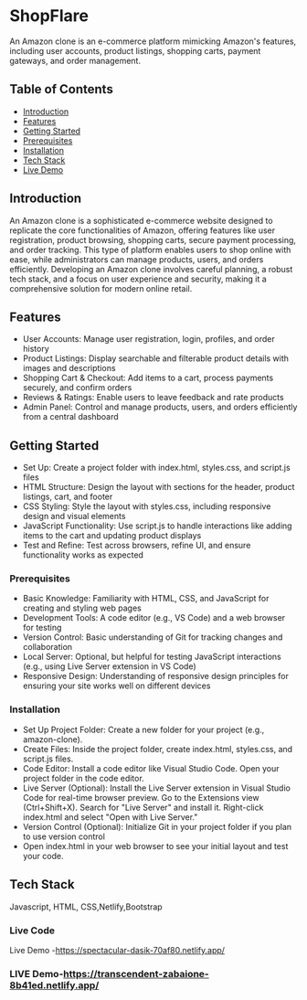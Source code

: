# ShopFlare
An Amazon clone is an e-commerce platform mimicking Amazon's features, including user accounts, product listings, shopping carts, payment gateways, and order management.

## Table of Contents
- [Introduction](#introduction)
- [Features](#features)
- [Getting Started](#getting-started)
- [Prerequisites](#prerequisites)
- [Installation](#installation)
- [Tech Stack](#tech)
- [Live Demo](#liveDemo)

## Introduction
An Amazon clone is a sophisticated e-commerce website designed to replicate the core functionalities of Amazon, offering features like user registration, product browsing, shopping carts, secure payment processing, and order tracking. This type of platform enables users to shop online with ease, while administrators can manage products, users, and orders efficiently. Developing an Amazon clone involves careful planning, a robust tech stack, and a focus on user experience and security, making it a comprehensive solution for modern online retail.
## Features
- User Accounts: Manage user registration, login, profiles, and order history 
- Product Listings: Display searchable and filterable product details with images and descriptions 
- Shopping Cart & Checkout: Add items to a cart, process payments securely, and confirm orders 
- Reviews & Ratings: Enable users to leave feedback and rate products
- Admin Panel: Control and manage products, users, and orders efficiently from a central dashboard
## Getting Started

- Set Up: Create a project folder with index.html, styles.css, and script.js files
- HTML Structure: Design the layout with sections for the header, product listings, cart, and footer
- CSS Styling: Style the layout with styles.css, including responsive design and visual elements
- JavaScript Functionality: Use script.js to handle interactions like adding items to the cart and updating product displays
- Test and Refine: Test across browsers, refine UI, and ensure functionality works as expected
### Prerequisites

- Basic Knowledge: Familiarity with HTML, CSS, and JavaScript for creating and styling web pages
- Development Tools: A code editor (e.g., VS Code) and a web browser for testing
- Version Control: Basic understanding of Git for tracking changes and collaboration
- Local Server: Optional, but helpful for testing JavaScript interactions (e.g., using Live Server extension in VS Code)
- Responsive Design: Understanding of responsive design principles for ensuring your site works well on different devices

### Installation
- Set Up Project Folder:
Create a new folder for your project (e.g., amazon-clone).
- Create Files:
Inside the project folder, create index.html, styles.css, and script.js files.
- Code Editor:
Install a code editor like Visual Studio Code.
Open your project folder in the code editor.
- Live Server (Optional):
Install the Live Server extension in Visual Studio Code for real-time browser preview.
Go to the Extensions view (Ctrl+Shift+X).
Search for "Live Server" and install it.
Right-click index.html and select "Open with Live Server."
- Version Control (Optional):
Initialize Git in your project folder if you plan to use version control
- Open index.html in your web browser to see your initial layout and test your code.

## Tech Stack
Javascript, HTML, CSS,Netlify,Bootstrap

### Live Code
Live Demo -https://spectacular-dasik-70af80.netlify.app/


### LIVE Demo-https://transcendent-zabaione-8b41ed.netlify.app/
